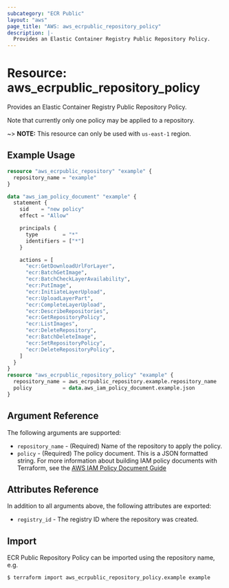 ```yaml
---
subcategory: "ECR Public"
layout: "aws"
page_title: "AWS: aws_ecrpublic_repository_policy"
description: |-
  Provides an Elastic Container Registry Public Repository Policy.
---
```


# Resource: aws_ecrpublic_repository_policy

Provides an Elastic Container Registry Public Repository Policy.

Note that currently only one policy may be applied to a repository.

~> **NOTE:** This resource can only be used with `us-east-1` region.

## Example Usage

```terraform
resource "aws_ecrpublic_repository" "example" {
  repository_name = "example"
}

data "aws_iam_policy_document" "example" {
  statement {
    sid    = "new policy"
    effect = "Allow"

    principals {
      type        = "*"
      identifiers = ["*"]
    }

    actions = [
      "ecr:GetDownloadUrlForLayer",
      "ecr:BatchGetImage",
      "ecr:BatchCheckLayerAvailability",
      "ecr:PutImage",
      "ecr:InitiateLayerUpload",
      "ecr:UploadLayerPart",
      "ecr:CompleteLayerUpload",
      "ecr:DescribeRepositories",
      "ecr:GetRepositoryPolicy",
      "ecr:ListImages",
      "ecr:DeleteRepository",
      "ecr:BatchDeleteImage",
      "ecr:SetRepositoryPolicy",
      "ecr:DeleteRepositoryPolicy",
    ]
  }
}
resource "aws_ecrpublic_repository_policy" "example" {
  repository_name = aws_ecrpublic_repository.example.repository_name
  policy          = data.aws_iam_policy_document.example.json
}
```

## Argument Reference

The following arguments are supported:

* `repository_name` - (Required) Name of the repository to apply the policy.
* `policy` - (Required) The policy document. This is a JSON formatted string. For more information about building IAM policy documents with Terraform, see the [AWS IAM Policy Document Guide](https://learn.hashicorp.com/terraform/aws/iam-policy)

## Attributes Reference

In addition to all arguments above, the following attributes are exported:

* `registry_id` - The registry ID where the repository was created.

## Import

ECR Public Repository Policy can be imported using the repository name, e.g.

```
$ terraform import aws_ecrpublic_repository_policy.example example
```
